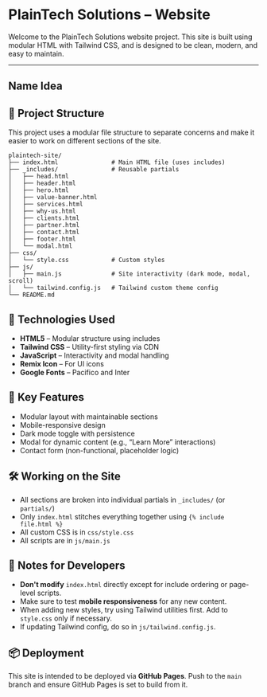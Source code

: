# PlainTech Solutions – Website

Welcome to the PlainTech Solutions website project. This site is built using modular HTML with Tailwind CSS, and is designed to be clean, modern, and easy to maintain.

---

## Name Idea

## 📁 Project Structure

This project uses a modular file structure to separate concerns and make it easier to work on different sections of the site.

```
plaintech-site/
├── index.html               # Main HTML file (uses includes)
├── _includes/               # Reusable partials
│   ├── head.html
│   ├── header.html
│   ├── hero.html
│   ├── value-banner.html
│   ├── services.html
│   ├── why-us.html
│   ├── clients.html
│   ├── partner.html
│   ├── contact.html
│   ├── footer.html
│   └── modal.html
├── css/
│   └── style.css            # Custom styles
├── js/
│   ├── main.js              # Site interactivity (dark mode, modal, scroll)
│   └── tailwind.config.js   # Tailwind custom theme config
└── README.md
```

## 🚀 Technologies Used

- **HTML5** – Modular structure using includes
- **Tailwind CSS** – Utility-first styling via CDN
- **JavaScript** – Interactivity and modal handling
- **Remix Icon** – For UI icons
- **Google Fonts** – Pacifico and Inter

## 🧩 Key Features

- Modular layout with maintainable sections
- Mobile-responsive design
- Dark mode toggle with persistence
- Modal for dynamic content (e.g., “Learn More” interactions)
- Contact form (non-functional, placeholder logic)

## 🛠 Working on the Site

- All sections are broken into individual partials in `_includes/` (or `partials/`)
- Only `index.html` stitches everything together using `{% include file.html %}` 
- All custom CSS is in `css/style.css`
- All scripts are in `js/main.js`

## 📌 Notes for Developers

- **Don't modify** `index.html` directly except for include ordering or page-level scripts.
- Make sure to test **mobile responsiveness** for any new content.
- When adding new styles, try using Tailwind utilities first. Add to `style.css` only if necessary.
- If updating Tailwind config, do so in `js/tailwind.config.js`.

## 📦 Deployment

This site is intended to be deployed via **GitHub Pages**. Push to the `main` branch and ensure GitHub Pages is set to build from it.
